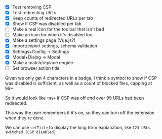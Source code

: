 - [x] Test removing CSP
- [x] Test redirecting URLs
- [x] Keep counts of redirected URLs per tab
- [x] Show if CSP was disabled per tab
- [ ] Make a real icon for the toolbar that isn't bad
- [ ] Make an icon for when it's disabled too
- [x] Make a settings page (Vue.js?)
- [x] Import/export settings, schema validation
- [x] Settings+Config -> Settings
- [x] Modal+Dialog -> Modal
- [x] Make a match/replace engine
- [ ] Set browser action title

Given we only get 4 characters in a badge, I think a symbol to show if CSP was disabled is sufficient, as well as a count of blocked files, capping at 99+

So it would look like `*99+` if CSP was off _and_ over 99 URLs had been redirected.

This way the user remembers if it's on, so they can turn off the extension when they're done.

We can use `setTitle` to display the long form explanation, like `123 URLs switched (CSP disabled)`
